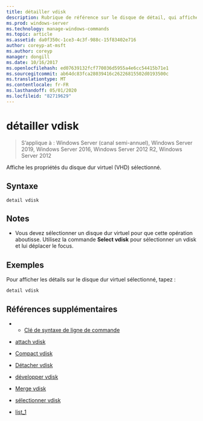 ```yaml
---
title: détailler vdisk
description: Rubrique de référence sur le disque de détail, qui affiche les propriétés du disque dur virtuel (VHD) sélectionné.
ms.prod: windows-server
ms.technology: manage-windows-commands
ms.topic: article
ms.assetid: da0f350c-1ce3-4c3f-988c-15f83402e716
author: coreyp-at-msft
ms.author: coreyp
manager: dongill
ms.date: 10/16/2017
ms.openlocfilehash: ed07639132fcf770036d5955a4e6cc54415b71e1
ms.sourcegitcommit: ab64dc83fca28039416c26226815502d0193500c
ms.translationtype: MT
ms.contentlocale: fr-FR
ms.lasthandoff: 05/01/2020
ms.locfileid: "82719629"
---
```

# <a name="detail-vdisk"></a>détailler vdisk

> S’applique à : Windows Server (canal semi-annuel), Windows Server 2019, Windows Server 2016, Windows Server 2012 R2, Windows Server 2012

Affiche les propriétés du disque dur virtuel (VHD) sélectionné.  
  
## <a name="syntax"></a>Syntaxe  
  
```  
detail vdisk  
```  
  
## <a name="remarks"></a>Notes  
  
-   Vous devez sélectionner un disque dur virtuel pour que cette opération aboutisse. Utilisez la commande **Select vdisk** pour sélectionner un vdisk et lui déplacer le focus.  
  
## <a name="examples"></a>Exemples  
Pour afficher les détails sur le disque dur virtuel sélectionné, tapez :  
  
```  
detail vdisk  
```  
  
## <a name="additional-references"></a>Références supplémentaires  
  
-   - [Clé de syntaxe de ligne de commande](command-line-syntax-key.md)  
  
-   [attach vdisk](attach-vdisk.md)  
  
-   [Compact vdisk](compact-vdisk.md)
  
-   [Détacher vdisk](detach-vdisk.md)  
  
-   [développer vdisk](expand-vdisk.md)  
  
-   [Merge vdisk](merge-vdisk.md)  
  
-   [sélectionner vdisk](select-vdisk.md)  
  
-   [list_1](list_1.md)  
  

